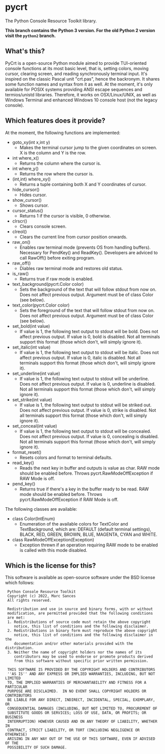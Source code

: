 # pycrt
The Python Console Resource Toolkit library.

**This branch contains the Python 3 version. For the old Python 2 version visit the ``python2`` branch.**

## What's this?
PyCrt is a open-source Python module aimed to provide TUI-oriented console functions at its most basic level, that is, setting colors, moving cursor, clearing screen, and reading synchronously terminal input.
It's inspired on the classic Pascal unit "crt.pas", hence the backronym. It shares some function names and syntax from it as well.
At the moment, it's only available for POSIX systems providing ANSI escape sequences and termios/unistd libraries.
Therefore, it works on OSX/Linux/UNIX, as well as Windows Terminal and enhanced Windows 10 console host (not the legacy console).

## Which features does it provide?
At the moment, the following functions are implemented:
* goto_xy(int x,int y)
  * Makes the terminal cursor jump to the given coordinates on screen. X is the column and Y is the row.
* int where_x()
  * Returns the column where the cursor is.
* int where_y()
  * Returns the row where the cursor is.
* (int,int) where_xy()
  * Returns a tuple containing both X and Y coordinates of cursor.
* hide_cursor()
  * Hides cursor.
* show_cursor()
  * Shows cursor.
* cursor_status()
  * Returns 1 if the cursor is visible, 0 otherwise.
* clrscr()
  * Clears console screen.
* clreol()
  * Clears the current line from cursor position onwards.
* raw_on()
  * Enables raw terminal mode (prevents OS from handling buffers). Necessary for PendKey() and ReadKey(). Developers are adviced to call RawOff() before exiting program.
* raw_off()
  * Diables raw terminal mode and restores old status.
* is_raw()
  * Returns true if raw mode is enabled.
* text_background(pycrt.Color color)
  * Sets the background of the text that will follow stdout from now on. Does not affect previous output. Argument must be of class Color (see below).
* text_color(pycrt.Color color)
  * Sets the foreground of the text that will follow stdout from now on. Does not affect previous output. Argument must be of class Color (see below).
* set_bold(int value)
  * If value is 1, the following text output to stdout will be bold. Does not affect previous output. If value is 0, bold is disabled. Not all terminals support this format (those which don't, will simply ignore it).
* set_italic(int value)
  * If value is 1, the following text output to stdout will be italic. Does not affect previous output. If value is 0, italic is disabled. Not all terminals support this format (those which don't, will simply ignore it).
* set_underline(int value)
  * If value is 1, the following text output to stdout will be underline. Does not affect previous output. If value is 0, underline is disabled. Not all terminals support this format (those which don't, will simply ignore it).
* set_strike(int value)
  * If value is 1, the following text output to stdout will be striked out. Does not affect previous output. If value is 0, strike is disabled. Not all terminals support this format (those which don't, will simply ignore it).
* set_conceal(int value)
  * If value is 1, the following text output to stdout will be concealed. Does not affect previous output. If value is 0, concealing is disabled. Not all terminals support this format (those which don't, will simply ignore it). 
* format_reset()
  * Resets colors and format to terminal defaults.
* read_key()
  * Reads the next key in buffer and outputs is value as char. RAW mode should be enabled before. Throws pycrt.RawModeOffException if RAW Mode is off.
* pend_key()
  * Returns true if there's a key in the buffer ready to be read. RAW mode should be enabled before. Throws pycrt.RawModeOffException if RAW Mode is off.
  
The following classes are available:
* class Color(IntEnum)
  * Enumeration of the available colors for TextColor and TextBackground, which are: DEFAULT (default terminal settings), BLACK,	RED, GREEN,	BROWN, BLUE, MAGENTA, CYAN and WHITE.
* class RawModeOffException(Exception)
  * Exception threwn if an operation requiring RAW mode to be enabled is called with this mode disabled.
  
## Which is the license for this?
This software is available as open-source software under the BSD license which follows:
```
 Python Console Resource Toolkit
 Copyright (c) 2022, Marc Sances
 All rights reserved.

 Redistribution and use in source and binary forms, with or without
 modification, are permitted provided that the following conditions
 are met:
 1. Redistributions of source code must retain the above copyright
    notice, this list of conditions and the following disclaimer.
 2. Redistributions in binary form must reproduce the above copyright
    notice, this list of conditions and the following disclaimer in the
    documentation and/or other materials provided with the distribution.
 3. Neither the name of copyright holders nor the names of its
    contributors may be used to endorse or promote products derived
    from this software without specific prior written permission.

 THIS SOFTWARE IS PROVIDED BY THE COPYRIGHT HOLDERS AND CONTRIBUTORS
 ''AS IS'' AND ANY EXPRESS OR IMPLIED WARRANTIES, INCLUDING, BUT NOT LIMITED
 TO, THE IMPLIED WARRANTIES OF MERCHANTABILITY AND FITNESS FOR A PARTICULAR
 PURPOSE ARE DISCLAIMED.  IN NO EVENT SHALL COPYRIGHT HOLDERS OR CONTRIBUTORS
 BE LIABLE FOR ANY DIRECT, INDIRECT, INCIDENTAL, SPECIAL, EXEMPLARY, OR
 CONSEQUENTIAL DAMAGES (INCLUDING, BUT NOT LIMITED TO, PROCUREMENT OF
 SUBSTITUTE GOODS OR SERVICES; LOSS OF USE, DATA, OR PROFITS; OR BUSINESS
 INTERRUPTION) HOWEVER CAUSED AND ON ANY THEORY OF LIABILITY, WHETHER IN
 CONTRACT, STRICT LIABILITY, OR TORT (INCLUDING NEGLIGENCE OR OTHERWISE)
 ARISING IN ANY WAY OUT OF THE USE OF THIS SOFTWARE, EVEN IF ADVISED OF THE
 POSSIBILITY OF SUCH DAMAGE.
```